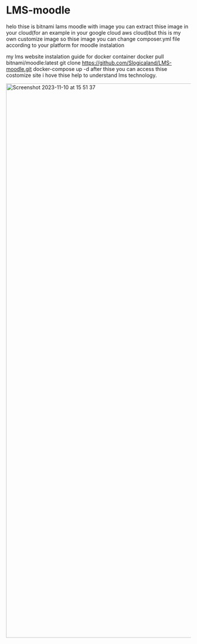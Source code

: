 # LMS-moodle 

helo thise is bitnami lams moodle with image  you can extract thise image in your cloud(for an example in your google cloud aws cloud)but this is my own customize image so thise image you can change composer.yml file according to your platform for moodle instalation

my lms website instalation guide
for docker container
docker pull bitnami/moodle:latest
git clone https://github.com/Slogicaland/LMS-moodle.git
docker-compose up -d
after thise you can access thise costomize site i hove thise help to understand lms technology.

<img width="1512" alt="Screenshot 2023-11-10 at 15 51 37" src="https://github.com/Slogicaland/LMS-moodle/assets/135930576/1d677a07-a81d-4395-a931-ad2b7524d39f">
